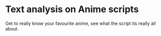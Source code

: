 # Text analysis on Anime scripts

Get to really know your favourite anime, see what the script its really all about.
